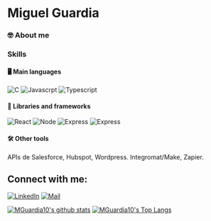 # Miguel Guardia

### 🤓 About me

<!--Since I was born, there has always been a computer at home. That's why I've **spent my life playing around with tech stuff**. When the Internet reached my home, I started to investigate how websites worked. Years later, I **founded a startup, where I started to see technology from a business perspective**. Thanks to MOOCs, but mainly thanks to [**42 Madrid**](https://www.42madrid.com/), I've learnt not only about numerous specific technologies but also the **fundaments of software development** with low level languages such as C and C++.
-->

### Skills
#### 🖥 Main languages

![C](https://img.shields.io/badge/C-a?style=for-the-badge&logo=C&color=grey)
![Javascrpt](https://img.shields.io/badge/Javascript-a?style=for-the-badge&logo=javascript&color=grey)
![Typescript](https://img.shields.io/badge/typescript-a?style=for-the-badge&logo=typescript&color=grey)
<!--![C++](https://img.shields.io/badge/C++-a?style=for-the-badge&logo=cplusplus&color=grey)-->

#### 📘 Libraries and frameworks
![React](https://img.shields.io/badge/React-20232A?style=for-the-badge&logo=react&color=grey)
![Node](https://img.shields.io/badge/Node.js-20232A?style=for-the-badge&logo=nodedotjs&color=grey)
![Express](https://img.shields.io/badge/Express.js-20232A?style=for-the-badge&logo=express&color=grey)
![Express](https://img.shields.io/badge/Tailwind-20232A?style=for-the-badge&logo=tailwindcss&color=grey)

<!--Node.js, React, Bootstrap.-->

#### 🛠 Other tools
APIs de Salesforce, Hubspot, Wordpress. Integromat/Make, Zapier.

## Connect with me:

<!--[![Twitter](https://img.shields.io/badge/Twitter-20232A?style=for-the-badge&logo=twitter&logoColor=1DA1F2)](https://twitter.com/galisteo02)-->
[![LinkedIn](https://img.shields.io/badge/LinkedIn-20232A?style=for-the-badge&logo=linkedin&logoColor=107ab0)](https://www.linkedin.com/in/miguel-guardia-sanchez/)
[![Mail](https://img.shields.io/badge/Mail-20232A?style=for-the-badge&logo=gmail&logoColor=EA4335)](mailto:mike.guardia0309@gmail.com)

<!--## Languages and Tools:

![C](https://img.shields.io/badge/C-20232A?style=for-the-badge&logo=c&logoColor=A9B9CB)
![C++](https://img.shields.io/badge/C++-20232A?style=for-the-badge&logo=c%2B%2B&logoColor=5E97D0)
![Node.js](https://img.shields.io/badge/Node.js-20232A?style=for-the-badge&logo=nodedotjs&logoColor=339933) 
![Git](https://img.shields.io/badge/Git-20232A?style=for-the-badge&logo=git&logoColor=F1502F)
![Visual Studio Code](https://img.shields.io/badge/vscode-20232A?style=for-the-badge&logo=visualstudiocode&logoColor=0485d1)

---
-->

[![MGuardia10's github stats](https://github-readme-stats.vercel.app/api?username=MGuardia10&bg_color=7f7fd5,86a8e7,91eac9&title_color=fff&text_color=fff)](https://github.com/anuraghazra/github-readme-stats) 
[![MGuardia10's Top Langs](https://github-readme-stats.vercel.app/api/top-langs/?username=MGuardia10&layout=compact&theme=github_dark&title_color=fff&text_color=fff)](https://github.com/anuraghazra/github-readme-stats)






<!-- [![Miguel Guardia, I'm Software Developer](https://pimp-my-readme.webapp.io/pimp-my-readme/wavy-banner?subtitle=I%27m%20Software%20Developer&title=Miguel%20Guardia)](https://pimp-my-readme.webapp.io) -->

<!--[![Typing SVG](https://readme-typing-svg.herokuapp.com?font=Cascadia+Code&size=24&pause=1000&color=F7F7F7&width=435&lines=Hey+there%F0%9F%99%8B%E2%80%8D%E2%99%82%EF%B8%8F%2CI'm+Miguel+Guardia)](https://git.io/typing-svg)
==============================

Full Stack Developer
--------------------------------------

Who I am? 👨‍💻 <br/>
Hi I'm MIguel,  

What makes me stand out? 🙎‍♂️ <br/>
My great communication and teamwork skills make me an asset to any organization. I am motivated by the desire to have a positive impact and contribute to the success of the company.

*   🖥️  See my portfolio at [Portfolio]()
*   ✉️  You can contact me at [mike.guardia0309@gmail.com](mailto:mike.guardia0309@gmail.com)
*   🚀  I'm currently working on [E-Commerce](https://github.com/fabioalcocer/e-commerce-x)
*   🧠  I'm learning Redux Toolkit, E2E, GitHub Actions-->

<!-- <p align="center"><img width=50% src="https://media.giphy.com/media/IThjAlJnD9WNO/giphy.gif"></p> -->

<!--[comment]: <> (<p align="center"><img width=50% src="https://res.cloudinary.com/daobmfotr/image/upload/v1659550519/my%20videos/bear_gqsizq.gif"></p>)

# Skills

## Markup Languages
[![My Skills](https://skillicons.dev/icons?i=html,css,bootstrap,sass,tailwind,materialui&perline=4)](https://skillicons.dev)

## Programming Languages
[![My Skills](https://skillicons.dev/icons?i=javascript,ts&perline=4)](https://skillicons.dev)

## Frameworks
[![My Skills](https://skillicons.dev/icons?i=nodejs,express,react,nextjs&perline=4)](https://skillicons.dev)

## Databases
[![My Skills](https://skillicons.dev/icons?i=mysql,mongodb&perline=5)](https://skillicons.dev)

## IDEs and Tools
[![My Skills](https://skillicons.dev/icons?i=vite,git,github,visualstudio,vscode,docker&perline=3)](https://skillicons.dev)
-->
